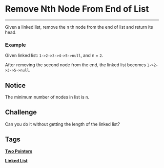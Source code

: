 # Remove Nth Node From End of List
-----
Given a linked list, remove the n th node from the end of list and return its head.

### Example
Given linked list: ```1->2->3->4->5->null```, and n = ```2```.

After removing the second node from the end, the linked list becomes ```1->2->3->5->null```.

## Notice
The minimum number of nodes in list is n.

## Challenge
Can you do it without getting the length of the linked list?

## Tags
**[Two Pointers](http://www.lintcode.com/tag/two-pointers/)**

**[Linked List](http://www.lintcode.com/tag/linked-list/)**
